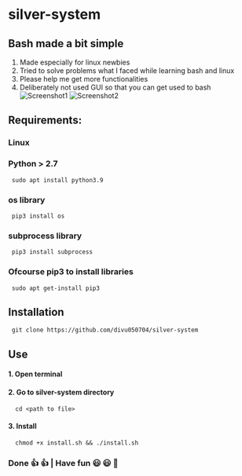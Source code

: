# **silver-system**
## Bash made a bit simple
1. Made especially for linux newbies
2. Tried to solve problems what I faced while learning bash and linux
3. Please help me get more functionalities
4. Deliberately not used GUI so that you can get used to bash
![Screenshot1](https://github.com/divu050704/silver-system-gnome/blob/main/screenshots/1.png)
![Screenshot2](https://github.com/divu050704/silver-system-gnome/blob/main/screenshots/2.png)
## Requirements:
### Linux
### Python > 2.7 
     sudo apt install python3.9
### os library 
     pip3 install os
### subprocess library 
     pip3 install subprocess
### Ofcourse pip3 to install libraries 
     sudo apt get-install pip3
## Installation
     git clone https://github.com/divu050704/silver-system
## Use 
#### 1. Open terminal
#### 2. Go to silver-system directory
      cd <path to file>
#### 3. Install
      chmod +x install.sh && ./install.sh
### Done :thumbsup: :thumbsup: | Have fun :smiley: :smiley: :partying_face:
